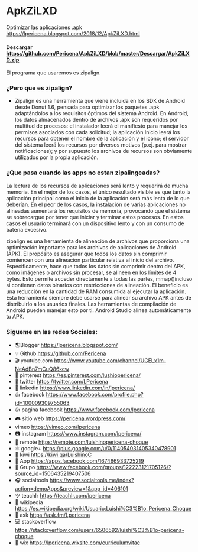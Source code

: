 # ApkZiLXD
Optimizar las aplicaciones .apk
https://lpericena.blogspot.com/2018/12/ApkZiLXD.html
#### Descargar https://github.com/Pericena/ApkZiLXD/blob/master/Descargar/ApkZiLXD.zip

El programa que usaremos es zipalign.
### ¿Pero que es zipalign? 
- Zipalign es una herramienta que viene incluida en los SDK de Android desde Donut 1.6, pensada para optimizar los paquetes .apk adaptándolos a los requisitos óptimos del sistema Android. En Android, los datos almacenados dentro de archivos .apk son requeridos por multitud de
procesos: el instalador leerá el manifiesto para manejar los permisos asociados con cada solicitud; la aplicación Inicio leerá los recursos para obtener el nombre de la aplicación y el icono; el servidor
del sistema leerá los recursos por diversos motivos (p.ej. para mostrar notificaciones); y por supuesto los archivos de recursos son obviamente utilizados por la propia
aplicación.
### ¿Que pasa cuando las apps no estan zipalingeadas? 

La lectura de los recursos de aplicaciones será lento y requerirá de mucha memoria. En el mejor de los casos, el único resultado visible es que tanto la aplicación principal como el inicio de la
aplicación será más lenta de lo que deberían. En el peor de los casos, la instalación de varias aplicaciones no alineadas aumentará los requisitos de memoria, provocando que el sistema se sobrecargue por tener que iniciar y terminar estos procesos. En estos casos el usuario terminará con un dispositivo lento y con un consumo de batería excesivo.

zipalign es una herramienta de alineación de archivos que proporciona una optimización importante para los archivos de aplicaciones de Android (APK). El propósito es asegurar que todos los datos sin comprimir comiencen con una alineación particular relativa al inicio del archivo. Específicamente, hace que todos los datos sin comprimir dentro del APK, como imágenes o archivos sin procesar, se alineen en los límites de 4 bytes. Esto permite acceder directamente a todas las partes, mmap()incluso si contienen datos binarios con restricciones de alineación. El beneficio es una reducción en la cantidad de RAM consumida al ejecutar la aplicación.
Esta herramienta siempre debe usarse para alinear su archivo APK antes de distribuirlo a los usuarios finales. Las herramientas de compilación de Android pueden manejar esto por ti. Android Studio alinea automáticamente tu APK.


### Sigueme en las redes Sociales:
- 🌎Blogger          https://lpericena.blogspot.com/
- 💡 Github            https://github.com/Pericena
- 🎬 youtube.com  https://www.youtube.com/channel/UCELx1m-NeAdBn7mCuQ86kcw
- 📸 pinterest        https://es.pinterest.com/lushiopericena/
- 🐤 twitter             https://twitter.com/LPericena
- 👦 linkedin         https://www.linkedin.com/in/lpericena/
- 👍 facebook       https://www.facebook.com/profile.php?id=100009309755063
- 👍 pagina facebook  https://www.facebook.com/lpericena
- 🎮 sitio web        https://pericena.wordpress.com/
- vimeo         https://vimeo.com/lpericena
- 📷 instagram      https://www.instagram.com/lpericena/
- 🎁 remote      https://remote.com/luishinopericena-choque
- ⚛ google+   https://plus.google.com/u/0/114054031405340478901
- 🚀 kiwi       https://kiwi.qa/LuishinoC
- 📅 App    https://apps.facebook.com/167466933725219
- 👻 Grupo    https://www.facebook.com/groups/122223121705126/?source_id=1506435219407506
- 🎧 socialtools https://www.socialtools.me/index?action=demoApps&preview=1&app_id=406101
- ツ teachlr    https://teachlr.com/lpericena
- 📖  wikipedia  https://es.wikipedia.org/wiki/Usuario:Luishi%C3%B1o_Pericena_Choque
- 📧 ask          https://ask.fm/Lpericena
- 💻 stackoverflow  https://stackoverflow.com/users/6506592/luishi%C3%B1o-pericena-choque
- 📡 wix https://lpericena.wixsite.com/curriculumvitae
